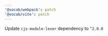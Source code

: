 ```yaml
---
'@vocab/webpack': patch
'@vocab/vite': patch
---
```


Update `cjs-module-lexer` dependency to `^2.0.0`
